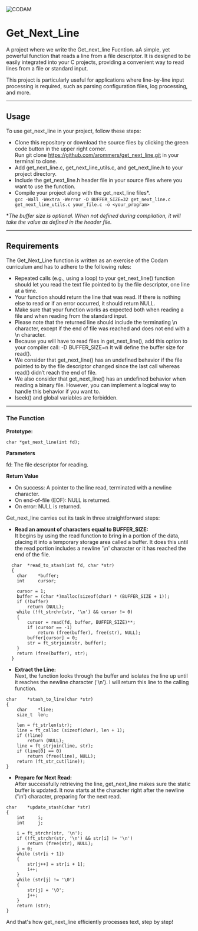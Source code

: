 <img src="https://i.imgur.com/HG66CCx.png?raw=true" alt="CODAM" style="max-width: 50%;">

# Get_Next_Line

A project where we write the Get_next_line Fucntion. aA simple, yet powerful function that reads a line from a file descriptor. It is designed to be easily integrated into your C projects, providing a convenient way to read lines from a file or standard input.

This project is particularly useful for applications where line-by-line input processing is required, such as parsing configuration files, log processing, and more.

---

## Usage
To use get_next_line in your project, follow these steps:

- Clone this repository or download the source files by clicking the green code button in the upper right corner.  
  Run git clone https://github.com/arommers/get_next_line.git in your terminal to clone.
- Add get_next_line.c, get_next_line_utils.c, and get_next_line.h to your project directory.
- Include the get_next_line.h header file in your source files where you want to use the function.
- Compile your project along with the get_next_line files*.  
  `gcc -Wall -Wextra -Werror -D BUFFER_SIZE=32 get_next_line.c get_next_line_utils.c your_file.c -o <your_program>`

**The buffer size is optional. When not defined during compilation, it will take the value as defined in the header file.*

  ---

## Requirements

The Get_Next_Line function is written as an exercise of the Codam curriculum and has to adhere to the following rules:
- Repeated calls (e.g., using a loop) to your get_next_line() function should let
  you read the text file pointed to by the file descriptor, one line at a time.
- Your function should return the line that was read.
  If there is nothing else to read or if an error occurred, it should return NULL.
- Make sure that your function works as expected both when reading a file and when
  reading from the standard input.
- Please note that the returned line should include the terminating \n character,
  except if the end of file was reached and does not end with a \n character.
- Because you will have to read files in get_next_line(), add this option to your
  compiler call: -D BUFFER_SIZE=n
  It will define the buffer size for read().
- We consider that get_next_line() has an undefined behavior if the file pointed to
  by the file descriptor changed since the last call whereas read() didn’t reach the
  end of file.
- We also consider that get_next_line() has an undefined behavior when reading
  a binary file. However, you can implement a logical way to handle this behavior if
  you want to.
- lseek() and global variables are forbidden.

---

### The Function

**Prototype:**  

`char *get_next_line(int fd);`  

**Parameters**

fd: The file descriptor for reading.  

**Return Value**  

- On success: A pointer to the line read, terminated with a newline character.
- On end-of-file (EOF): NULL is returned.  
- On error: NULL is returned.

Get_next_line carries out its task in three straightforward steps:

- **Read an amount of characters equal to BUFFER_SIZE:**  
  It begins by using the read function to bring in a portion of the data, placing it into a temporary storage area called a buffer. It does this until the read portion includes a newline '\n' character or it has reached the end of the file.

```
  char	*read_to_stash(int fd, char *str)
  {
	char	*buffer;
	int		cursor;

	cursor = 1;
	buffer = (char *)malloc(sizeof(char) * (BUFFER_SIZE + 1));
	if (!buffer)
		return (NULL);
	while (!ft_strchr(str, '\n') && cursor != 0)
	{
		cursor = read(fd, buffer, BUFFER_SIZE)**;
		if (cursor == -1)
			return (free(buffer), free(str), NULL);
		buffer[cursor] = 0;
		str = ft_strjoin(str, buffer);
	}
	return (free(buffer), str);
  }
```


- **Extract the Line:**  
  Next, the function looks through the buffer and isolates the line up until it reaches the newline character ('\n'). I will return this line to the calling function.

```
char	*stash_to_line(char *str)
{
	char	*line;
	size_t	len;

	len = ft_strlen(str);
	line = ft_calloc (sizeof(char), len + 1);
	if (!line)
		return (NULL);
	line = ft_strjoin(line, str);
	if (line[0] == 0)
		return (free(line), NULL);
	return (ft_str_cut(line));
}
```


- **Prepare for Next Read:**  
  After successfully retrieving the line, get_next_line makes sure the static buffer is updated. It now starts at the character right after the newline ('\n') character, preparing for the next read.

```
char	*update_stash(char *str)
{
	int		i;
	int		j;

	i = ft_strchr(str, '\n');
	if (!ft_strchr(str, '\n') && str[i] != '\n')
		return (free(str), NULL);
	j = 0;
	while (str[i + 1])
	{
		str[j++] = str[i + 1];
		i++;
	}
	while (str[j] != '\0')
	{
		str[j] = '\0';
		j++;
	}
	return (str);
}
```

And that's how get_next_line efficiently processes text, step by step!
